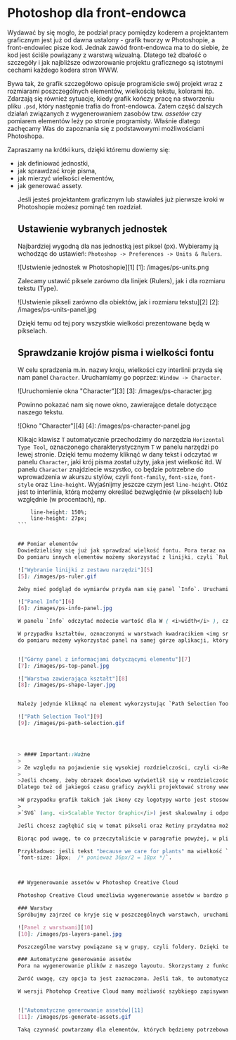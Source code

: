 # Photoshop dla front-endowca

Wydawać by się mogło, że podział pracy pomiędzy koderem a projektantem graficznym jest już od dawna ustalony - grafik tworzy w Photoshopie, a front-endowiec pisze kod. Jednak zawód front-endowca ma to do siebie, że kod jest ściśle powiązany z warstwą wizualną. Dlatego też dbałość o szczegóły i jak najbliższe odwzorowanie projektu graficznego są istotnymi cechami każdego kodera stron WWW.

Bywa tak, że grafik szczegółowo opisuje programiście swój projekt wraz z rozmiarami poszczególnych elementów, wielkością tekstu, kolorami itp. Zdarzają się również sytuacje, kiedy grafik kończy pracę na stworzeniu pliku `.psd`, który następnie trafia do front-endowca. Zatem część dalszych działań związanych z wygenerowaniem zasobów tzw. <i>assetów</i> czy pomiarem elementów leży po stronie programisty. Właśnie dlatego zachęcamy Was do zapoznania się z podstawowymi możliwościami Photoshopa. 

Zapraszamy na krótki kurs, dzięki któremu dowiemy się:
<ul>
	<li>jak definiować jednostki,</li>
	<li>jak sprawdzać kroje pisma,</li>
	<li>jak mierzyć wielkości elementów,</li>
	<li>jak generować assety.</li>

Jeśli jesteś projektantem graficznym lub stawiałeś już pierwsze kroki w Photoshopie możesz pominąć ten rozdział.

## Ustawienie wybranych jednostek

Najbardziej wygodną dla nas jednostką jest piksel (px). 
Wybieramy ją wchodząc do ustawień: `Photoshop -> Preferences -> Units & Rulers`.


![Ustwienie jednostek w Photoshopie][1]
[1]: /images/ps-units.png

Zalecamy ustawić piksele zarówno dla linijek (Rulers), jak i dla rozmiaru tekstu (Type).

![Ustwienie pikseli zarówno dla obiektów, jak i rozmiaru tekstu][2]
[2]: /images/ps-units-panel.jpg

Dzięki temu od tej pory wszystkie wielkości prezentowane będą w pikselach.

## Sprawdzanie krojów pisma i wielkości fontu

W celu spradzenia m.in. nazwy kroju, wielkości czy interlinii przyda się nam panel `Character`. Uruchamiamy go poprzez: `Window -> Character`.

![Uruchomienie okna "Character"][3]
[3]: /images/ps-character.jpg

Powinno pokazać nam się nowe okno, zawierające detale dotyczące naszego tekstu.

![Okno "Character"][4]
[4]: /images/ps-character-panel.jpg

Klikajc klawisz `T` automatycznie przechodzimy do narzędzia `Horizontal Type Tool`, oznaczonego charakterystycznym `T` w panelu narzędzi po lewej stronie.
Dzięki temu możemy kliknąć w dany tekst i odczytać w panelu `Character`, jaki krój pisma został użyty, jaka jest wielkość itd.
W panelu `Character` znajdziecie wszystko, co będzie potrzebne do wprowadzenia w akurszu stylów, czyli `font-family`, `font-size`, `font-style` oraz `line-height`. 
Wyjaśnijmy jeszcze czym jest `line-height`. Otóz jest to interlinia, którą możemy określać bezwględnie (w pikselach) lub względnie (w procentach), np.

````css
	line-height: 150%;
	line-height: 27px;
```


## Pomiar elementów
Dowiedzieliśmy się już jak sprawdzać wielkość fontu. Pora teraz na obiekty - kontenery, ramki, obrazki. 
Do pomiaru innych elementów możemy skorzystać z linijki, czyli `Ruler Tool`, która znajduje się w panelu z narzędziami.

!["Wybranie linijki z zestawu narzędzi"][5]
[5]: /images/ps-ruler.gif

Żeby mieć podgląd do wymiarów przyda nam się panel `Info`. Uruchamiamy go poprzez: `Window -> Info`.

!["Panel Info"][6]
[6]: /images/ps-info-panel.jpg

W panelu `Info` odczytać możecie wartość dla W ( <i>width</i> ), czyli szerokości oraz H ( <i>height</i> ) wysokości.

W przypadku kształtów, oznaczonymi w warstwach kwadracikiem <img src="/images/ps-shape.jpg" style="width: 200px; display: inline-block; vertical-align: middle;" />, 
do pomiaru możemy wykorzystać panel na samej górze aplikacji, który pokazuje m.in jaki kolor wypełnienia, obramowania oraz wysokość (H) i szerokość (W) ma dany element. 


!["Górny panel z informacjami dotyczącymi elementu"][7]
[7]: /images/ps-top-panel.jpg

!["Warstwa zawierająca kształt"][8]
[8]: /images/ps-shape-layer.jpg


Należy jedynie kliknąć na element wykorzystując `Path Selection Tool`

!["Path Selection Tool"][9]
[9]: /images/ps-path-selection.gif




> #### Important::Ważne
>
> Ze względu na pojawienie się wysokiej rozdzielczości, czyli <i>Retiny</i> w komputerach Mac grafiki zaczęto przygotowywać w "podwójnej gęstości". Na czym to polega?
>
>Jeśli chcemy, żeby obrazek docelowo wyświetlił się w rozdzielczości 100x100 pikseli, to plik który przygotowujemy "pod Retinę" powinien mieć wymiary 200x200 pikseli, czyli dwukrotnie większą wysokość i szerokość. 
Dlatego też od jakiegoś czasu graficy zwykli projektować strony www w dwukrotnie większej rozdzielczości. Dzięki temu bez problemu można przygotować assety w dwóch rozmiarach: @2x (oznaczenie dla Retiny) oraz normalnych rozmiarach 1:1.

>W przypadku grafik takich jak ikony czy logotypy warto jest stosować pliki wektorowe. Najlepszym formatem wektorowym przyjaznym środowisku webowemu jest format `SVG`. 
>
>`SVG` (ang. <i>Scalable Vector Graphic</i>) jest skalowalny i odpowiada naszym potrzebom w temacie responsywności, o której być może już słyszeliście. Dzięki temu możemy zwiększać wymiary obrazka bez utraty jakości w odróżnieniu np. od plików `JPG`.

Jeśli chcesz zagłębić się w temat pikseli oraz Retiny przydatna może być lektura <a href="https://www.smashingmagazine.com/2012/08/towards-retina-web/" target="_blank"> artykułu na Smashing Magazine</a>.

Biorąc pod uwagę, to co przeczytaliście w paragrafie powyżej, w pliku `planty.psd` wszystkie elementy oraz wielkość tekstów są dwukrotnie większe. Zatem jeśli będziecie sprawdzać rozmiary elementów i fontów, pamiętajcie o podzieleniu ich przez 2 przy przypisywaniu wartości w CSS.

Przykładowo: jeśli tekst "because we care for plants" ma wielkość `36px`, docelowo nadamy w pliku CSS wartość: 
`font-size: 18px;  /* ponieważ 36px/2 = 18px */`.



## Wygenerowanie assetów w Photoshop Creative Cloud

Photoshop Creative Cloud umożliwia wygenerowanie assetów w bardzo prosty i szybki sposób. Wszystko opiera się na warstwach (ang. <i>layers</i>). Zanim przejdziemy do szczegółów warto zajrzeć do zawartości pliku `planty.psd` (plik znajduje się w <a href="../resources/planty-assets/planty-assets.zip">zaktualizowanej paczce z zasobami</a> ). Z reguły każdy z elementów - zdjęcia, obiekty, teksty są tworzone w oddzielnej warstwie. Umożliwia to łatwą modyfikację poszczególnych elementów, jak i późniejsze łatwe zapisanie odseparowanych elementów na potrzeby zakodowania layoutu. 

### Warstwy
Spróbujmy zajrzeć co kryje się w poszczególnych warstawch, uruchamiając panel warstw: `Window -> Layers`

![Panel z warstwami][10]
[10]: /images/ps-layers-panel.jpg

Poszczególne warstwy powiązane są w grupy, czyli foldery. Dzięki temu każdy element strony pogrupowany jest według swojej przynależności do sekcji na stronie. Warto trzymać porządek i usunąć zbędne warstwy - dzięki temu nie pogubimy się. Rozwijając grupy znajdziecie konkretne elementy.

### Automatyczne generowanie assetów
Pora na wygenerowanie plików z naszego layoutu. Skorzystamy z funkcjonalności, która zawarta jest w najnowszej wersji programu. Włączamy ją poprzez: `File -> Generate -> Image Assets`.

Zwróć uwagę, czy opcja ta jest zaznaczona. Jeśli tak, to automatyczne generowanie assetów na podstawie nazwy warstw jest włączone. Możemy zatem przejść do kolejnego kroku.

W wersji Photohop Creative Cloud mamy możliwość szybkiego zapisywania assetów z poziomu warstw. Wystarczy zmienić nazwę danej warsty np. z `flower-2` na `flower-2.png`, wtedy w folderze, gdzie znajduje się nasz plik .psd, zostaną automatycznie wygenerowane assety z zadaną przez nas nazwą i rozszerzeniem. Assety są zapisywane w podfolderze `planty-assets`. Sprawdźmy teraz czy pojawił się tam plik z danym assetem. 


!["Automatyczne generowanie assetów][11]
[11]: /images/ps-generate-assets.gif

Taką czynność powtarzamy dla elementów, których będziemy potrzebować do zbudowania layoutu. Pamiętajcie, że CSS umożliwia stworzenie wielu obiektów takich jak ramki lub proste figury geometryczne, więc nie musimy zapisywać każdej z warstw do pliku. W przypadku Planty potrzebować będziemy jedynie zdjęć i ikon mediów społecznościowych.










